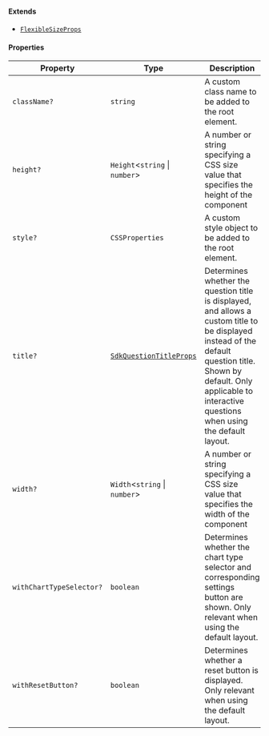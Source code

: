 #### Extends

* [`FlexibleSizeProps`](FlexibleSizeProps.md)

#### Properties

| Property                                                    | Type                                                | Description                                                                                                                                                                                                                    | Inherited from                                                                            |
| ----------------------------------------------------------- | --------------------------------------------------- | ------------------------------------------------------------------------------------------------------------------------------------------------------------------------------------------------------------------------------ | ----------------------------------------------------------------------------------------- |
| <a id="classname"></a> `className?`                         | `string`                                            | A custom class name to be added to the root element.                                                                                                                                                                           | [`FlexibleSizeProps`](FlexibleSizeProps.md).[`className`](FlexibleSizeProps.md#classname) |
| <a id="height"></a> `height?`                               | `Height`<`string` \| `number`>                      | A number or string specifying a CSS size value that specifies the height of the component                                                                                                                                      | [`FlexibleSizeProps`](FlexibleSizeProps.md).[`height`](FlexibleSizeProps.md#height)       |
| <a id="style"></a> `style?`                                 | `CSSProperties`                                     | A custom style object to be added to the root element.                                                                                                                                                                         | [`FlexibleSizeProps`](FlexibleSizeProps.md).[`style`](FlexibleSizeProps.md#style)         |
| <a id="title"></a> `title?`                                 | [`SdkQuestionTitleProps`](SdkQuestionTitleProps.md) | Determines whether the question title is displayed, and allows a custom title to be displayed instead of the default question title. Shown by default. Only applicable to interactive questions when using the default layout. | -                                                                                         |
| <a id="width"></a> `width?`                                 | `Width`<`string` \| `number`>                       | A number or string specifying a CSS size value that specifies the width of the component                                                                                                                                       | [`FlexibleSizeProps`](FlexibleSizeProps.md).[`width`](FlexibleSizeProps.md#width)         |
| <a id="withcharttypeselector"></a> `withChartTypeSelector?` | `boolean`                                           | Determines whether the chart type selector and corresponding settings button are shown. Only relevant when using the default layout.                                                                                           | -                                                                                         |
| <a id="withresetbutton"></a> `withResetButton?`             | `boolean`                                           | Determines whether a reset button is displayed. Only relevant when using the default layout.                                                                                                                                   | -                                                                                         |
